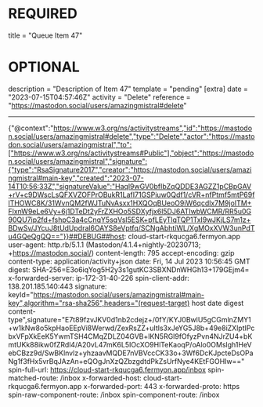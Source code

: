 
# REQUIRED
title = "Queue Item 47"
# OPTIONAL
description = "Description of Item 47"
template = "pending"
[extra]
date = "2023-07-15T04:57:46Z"
activity = "Delete"
reference = "https://mastodon.social/users/amazingmistral#delete"

---
{"@context":"https://www.w3.org/ns/activitystreams","id":"https://mastodon.social/users/amazingmistral#delete","type":"Delete","actor":"https://mastodon.social/users/amazingmistral","to":["https://www.w3.org/ns/activitystreams#Public"],"object":"https://mastodon.social/users/amazingmistral","signature":{"type":"RsaSignature2017","creator":"https://mastodon.social/users/amazingmistral#main-key","created":"2023-07-14T10:56:33Z","signatureValue":"Haql9wGV0bfIbZqQDDE3AGZZ1pCBpGAV+rV+c9DWscLsQFXVZOFPrOBukR1LafI71GSPiuw0Qdf1/cVR+nfPtmf5mtP69flTHOWC8K/31WvnQM2fWJTuNvAsxx1HXQOqBUeoO9iW6qcdlx7M9joITM+FlxnW9eLe6Vy+6j1DTeDt2yFrZXHOo5SDXyfjx6l5DJ6ATIwbWCMR/RR5u0G90QU7ip2fd+fshpC3a4cCnqY5sqVsl5ESK+pfLEyTlqTQP1TxI9wJKjLS7m1z+BDwSv/JYcuJ8tUdUpdral6OAYS8eVptfq/SCNgAbhtiWL/XgMOxXVW3unPdTu4GQeQgQQ=="}}##DEBUG##host: cloud-start-rkqucga6.fermyon.app
user-agent: http.rb/5.1.1 (Mastodon/4.1.4+nightly-20230713; +https://mastodon.social/)
content-length: 795
accept-encoding: gzip
content-type: application/activity+json
date: Fri, 14 Jul 2023 10:56:45 GMT
digest: SHA-256=E3o6iqYog5H2y3s1gutKC3SBXNDnWHGh13+179GEjm4=
x-forwarded-server: ip-172-31-40-226
spin-client-addr: 138.201.185.140:443
signature: keyId="https://mastodon.social/users/amazingmistral#main-key",algorithm="rsa-sha256",headers="(request-target) host date digest content-type",signature="E7t89fzvJKV0d1nb2cdejz+/0fY/KYJ0BwlU5gCGmlnZMY1+w1kNw8o5kpHaoEEpVi8Werwd/ZexRsZZ+uItls3xJeYG5J8b+49e8iZXlptIPcbxVFpXkEeK5YwmTSH4CMqZDLZ04GVB+lKN5RGl9fOfyzPvn4NJrZU4+bKmtUKk88ikw0fZRdl4/A20vL47mK6L5IOcXO9HlTeKaoqP/oAlo0OMslgh1HeVebCBzz9d/SwBKlnvlz+yhzaavMQDE7nVBVccCK33o+3Wf6DcKJpcteDsOPaNg1f3fHx5vrBqJAzAn+eQOgJnXzQZbzgdtdPkZsUrfNye4KEtFGOHIw=="
spin-full-url: https://cloud-start-rkqucga6.fermyon.app/inbox
spin-matched-route: /inbox
x-forwarded-host: cloud-start-rkqucga6.fermyon.app
x-forwarded-port: 443
x-forwarded-proto: https
spin-raw-component-route: /inbox
spin-component-route: /inbox

